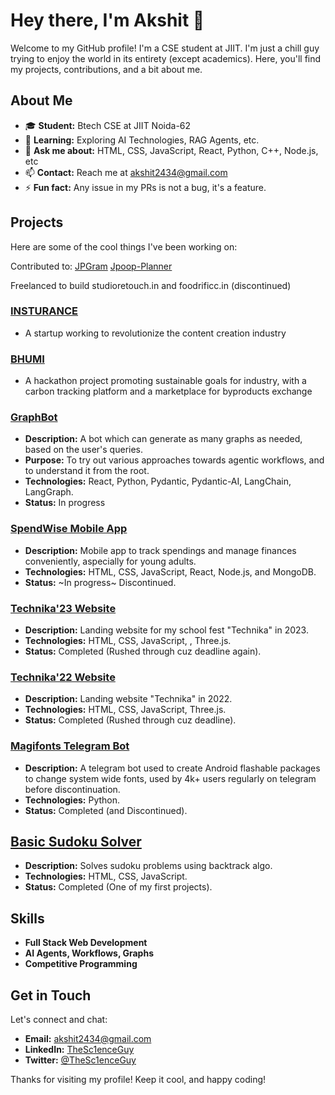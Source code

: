 # Hey there, I'm Akshit 👋

Welcome to my GitHub profile! I'm a CSE student at JIIT. I'm just a chill guy trying to enjoy the world in its entirety (except academics). Here, you'll find my projects, contributions, and a bit about me.

## About Me

- 🎓 **Student:** Btech CSE at JIIT Noida-62
- 🌱 **Learning:** Exploring AI Technologies, RAG Agents, etc.
- 💬 **Ask me about:** HTML, CSS, JavaScript, React, Python, C++, Node.js, etc
- 📫 **Contact:** Reach me at [akshit2434@gmail.com](mailto:akshit2434@gmail.com)
- ⚡ **Fun fact:** Any issue in my PRs is not a bug, it's a feature.

## Projects

Here are some of the cool things I've been working on:

Contributed to: [JPGram](https://github.com/codeblech/jpgram) [Jpoop-Planner](https://github.com/codelif/jpoop-planner)

Freelanced to build studioretouch.in and foodrificc.in (discontinued)

### [INSTURANCE](https://www.insturance.org)
- A startup working to revolutionize the content creation industry

### [BHUMI](https://github.com/akshit2434/BHUMI_SDG/)
- A hackathon project promoting sustainable goals for industry, with a carbon tracking platform and a marketplace for byproducts exchange

### [GraphBot](https://github.com/akshit2434/GraphBot)
- **Description:** A bot which can generate as many graphs as needed, based on the user's queries.
- **Purpose:** To try out various approaches towards agentic workflows, and to understand it from the root.
- **Technologies:** React, Python, Pydantic, Pydantic-AI, LangChain, LangGraph.
- **Status:** In progress

### [SpendWise Mobile App](https://github.com/akshit2434/SpendWise-App)
- **Description:** Mobile app to track spendings and manage finances conveniently, aspecially for young adults.
- **Technologies:** HTML, CSS, JavaScript, React, Node.js, and MongoDB.
- **Status:** ~In progress~ Discontinued.

### [Technika'23 Website](https://github.com/akshit2434/Technika-webpage-22)
- **Description:** Landing website for my school fest "Technika" in 2023.
- **Technologies:** HTML, CSS, JavaScript, , Three.js.
- **Status:** Completed (Rushed through cuz deadline again).

### [Technika'22 Website](https://github.com/akshit2434/Technika-webpage-22)
- **Description:** Landing website "Technika" in 2022.
- **Technologies:** HTML, CSS, JavaScript, Three.js.
- **Status:** Completed (Rushed through cuz deadline).

### [Magifonts Telegram Bot](https://github.com/akshit2434/magifonts/settings)
- **Description:** A telegram bot used to create Android flashable packages to change system wide fonts, used by 4k+ users regularly on telegram before discontinuation. 
- **Technologies:** Python.
- **Status:** Completed (and Discontinued).

## [Basic Sudoku Solver](https://github.com/akshit2434/sudoku)
- **Description:** Solves sudoku problems using backtrack algo.
- **Technologies:** HTML, CSS, JavaScript.
- **Status:** Completed (One of my first projects).


## Skills
- **Full Stack Web Development**
- **AI Agents, Workflows, Graphs**
- **Competitive Programming**

## Get in Touch

Let's connect and chat:

- **Email:** [akshit2434@gmail.com](mailto:akshit2434@gmail.com)
- **LinkedIn:** [TheSc1enceGuy](https://www.linkedin.com/in/thesc1enceguy)
- **Twitter:** [@TheSc1enceGuy](https://twitter.com/thesc1enceguy)

<!--## GitHub Stats

![Akshit's GitHub Stats](https://github-readme-stats.vercel.app/api?username=akshit2434&show_icons=true&theme=radical)
-->
Thanks for visiting my profile! Keep it cool, and happy coding!
